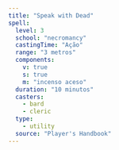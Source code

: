 ```yaml
---
title: "Speak with Dead"
spell:
  level: 3
  school: "necromancy"
  castingTime: "Ação"
  range: "3 metros"
  components:
    v: true
    s: true
    m: "incenso aceso"
  duration: "10 minutos"
  casters:
    - bard
    - cleric
  type:
    - utility
  source: "Player's Handbook"
---
```

